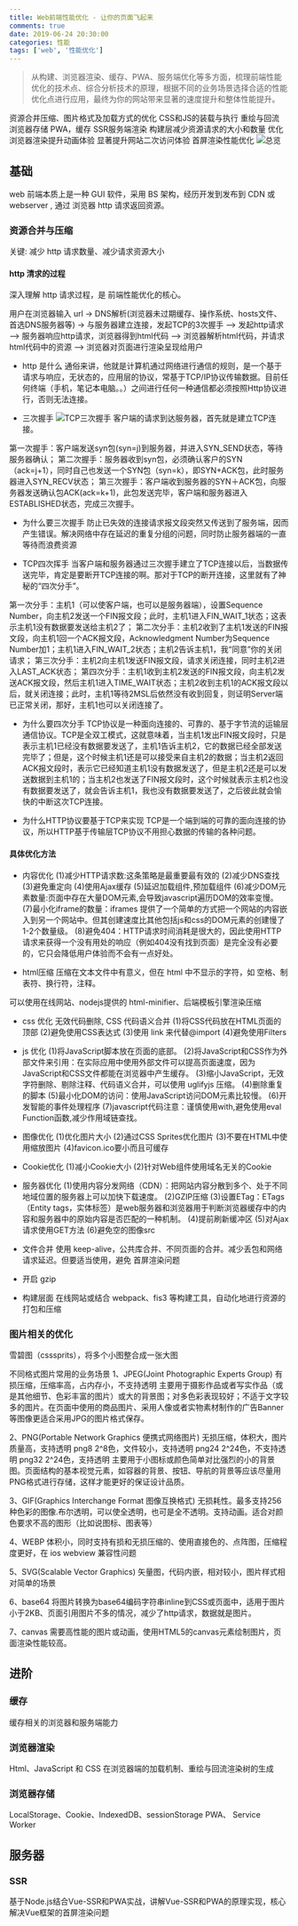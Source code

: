 ```yaml
---
title: Web前端性能优化 - 让你的页面飞起来
comments: true
date: 2019-06-24 20:30:00
categories: 性能
tags: ['web', '性能优化']
---
```


> 从构建、浏览器渲染、缓存、PWA、服务端优化等多方面，梳理前端性能优化的技术点、综合分析技术的原理，根据不同的业务场景选择合适的性能优化点进行应用，最终为你的网站带来显著的速度提升和整体性能提升。


资源合并压缩、图片格式及加载方式的优化
CSS和JS的装载与执行
重绘与回流
浏览器存储
PWA，缓存
SSR服务端渲染
构建层减少资源请求的大小和数量
优化浏览器渲染提升动画体验
显著提升网站二次访问体验
首屏渲染性能优化
![总览](/images/performance-optimization.webp)

## 基础
web 前端本质上是一种 GUI 软件，采用 BS 架构，经历开发到发布到 CDN 或 webserver , 通过 浏览器 http 请求返回资源。

### 资源合并与压缩
关键: 减少 http 请求数量、减少请求资源大小

#### http 清求的过程
深入理解 http  请求过程，是 前端性能优化的核心。

用户在浏览器输入 url -> DNS解析(浏览器未过期缓存、操作系统、hosts文件、首选DNS服务器等) -> 与服务器建立连接，发起TCP的3次握手 --> 发起http请求 --> 服务器响应http请求，浏览器得到html代码 --> 浏览器解析html代码，并请求html代码中的资源 --> 浏览器对页面进行渲染呈现给用户

* http 是什么
通俗来讲，他就是计算机通过网络进行通信的规则，是一个基于请求与响应，无状态的，应用层的协议，常基于TCP/IP协议传输数据。目前任何终端（手机，笔记本电脑。。）之间进行任何一种通信都必须按照Http协议进行，否则无法连接。

* 三次握手
![TCP三次握手](/images/tcp-shakehands.jpeg)
客户端的请求到达服务器，首先就是建立TCP连接。

第一次握手：客户端发送syn包(syn=j)到服务器，并进入SYN_SEND状态，等待服务器确认；
第二次握手：服务器收到syn包，必须确认客户的SYN（ack=j+1），同时自己也发送一个SYN包（syn=k），即SYN+ACK包，此时服务器进入SYN_RECV状态；
第三次握手：客户端收到服务器的SYN＋ACK包，向服务器发送确认包ACK(ack=k+1)，此包发送完毕，客户端和服务器进入ESTABLISHED状态，完成三次握手。

* 为什么要三次握手
防止已失效的连接请求报文段突然又传送到了服务端，因而产生错误。解决网络中存在延迟的重复分组的问题，同时防止服务器端的一直等待而浪费资源

* TCP四次挥手
当客户端和服务器通过三次握手建立了TCP连接以后，当数据传送完毕，肯定是要断开TCP连接的啊。那对于TCP的断开连接，这里就有了神秘的“四次分手”。

第一次分手：主机1（可以使客户端，也可以是服务器端），设置Sequence Number，向主机2发送一个FIN报文段；此时，主机1进入FIN_WAIT_1状态；这表示主机1没有数据要发送给主机2了；
第二次分手：主机2收到了主机1发送的FIN报文段，向主机1回一个ACK报文段，Acknowledgment Number为Sequence Number加1；主机1进入FIN_WAIT_2状态；主机2告诉主机1，我“同意”你的关闭请求；
第三次分手：主机2向主机1发送FIN报文段，请求关闭连接，同时主机2进入LAST_ACK状态；
第四次分手：主机1收到主机2发送的FIN报文段，向主机2发送ACK报文段，然后主机1进入TIME_WAIT状态；主机2收到主机1的ACK报文段以后，就关闭连接；此时，主机1等待2MSL后依然没有收到回复，则证明Server端已正常关闭，那好，主机1也可以关闭连接了。

* 为什么要四次分手
TCP协议是一种面向连接的、可靠的、基于字节流的运输层通信协议。TCP是全双工模式，这就意味着，当主机1发出FIN报文段时，只是表示主机1已经没有数据要发送了，主机1告诉主机2，它的数据已经全部发送完毕了；但是，这个时候主机1还是可以接受来自主机2的数据；当主机2返回ACK报文段时，表示它已经知道主机1没有数据发送了，但是主机2还是可以发送数据到主机1的；当主机2也发送了FIN报文段时，这个时候就表示主机2也没有数据要发送了，就会告诉主机1，我也没有数据要发送了，之后彼此就会愉快的中断这次TCP连接。

* 为什么HTTP协议要基于TCP来实现
TCP是一个端到端的可靠的面向连接的协议，所以HTTP基于传输层TCP协议不用担心数据的传输的各种问题。

#### 具体优化方法
* 内容优化
(1)减少HTTP请求数:这条策略是最重要最有效的
(2)减少DNS查找
(3)避免重定向
(4)使用Ajax缓存
(5)延迟加载组件,预加载组件
(6)减少DOM元素数量:页面中存在大量DOM元素,会导致javascript遍历DOM的效率变慢。
(7)最小化iframe的数量：iframes 提供了一个简单的方式把一个网站的内容嵌入到另一个网站中。但其创建速度比其他包括js和css的DOM元素的创建慢了1-2个数量级。
(8)避免404：HTTP请求时间消耗是很大的，因此使用HTTP请求来获得一个没有用处的响应（例如404没有找到页面）是完全没有必要的，它只会降低用户体验而不会有一点好处。

* html压缩
压缩在文本文件中有意义，但在 html 中不显示的字符，如 空格、制表符、换行符，注释。

可以使用在线网站、nodejs提供的 html-minifier、后端模板引擎渲染压缩
* css 优化
无效代码删除, CSS 代码语义合并
(1)将CSS代码放在HTML页面的顶部
(2)避免使用CSS表达式
(3)使用 link 来代替@import
(4)避免使用Filters
* js 优化
(1)将JavaScript脚本放在页面的底部。
(2)将JavaScript和CSS作为外部文件来引用：在实际应用中使用外部文件可以提高页面速度，因为JavaScript和CSS文件都能在浏览器中产生缓存。
(3)缩小JavaScript，无效字符删除、剔除注释、代码语义合并，可以使用 uglifyjs 压缩。
(4)删除重复的脚本
(5)最小化DOM的访问：使用JavaScript访问DOM元素比较慢。
(6)开发智能的事件处理程序
(7)javascript代码注意：谨慎使用with,避免使用eval Function函数,减少作用域链查找。

* 图像优化
(1)优化图片大小
(2)通过CSS Sprites优化图片
(3)不要在HTML中使用缩放图片
(4)favicon.ico要小而且可缓存

* Cookie优化
(1)减小Cookie大小
(2)针对Web组件使用域名无关的Cookie

* 服务器优化
(1)使用内容分发网络（CDN）：把网站内容分散到多个、处于不同地域位置的服务器上可以加快下载速度。
(2)GZIP压缩
(3)设置ETag：ETags（Entity tags，实体标签）是web服务器和浏览器用于判断浏览器缓存中的内容和服务器中的原始内容是否匹配的一种机制。
(4)提前刷新缓冲区
(5)对Ajax请求使用GET方法
(6)避免空的图像src

* 文件合并
使用 keep-alive，公共库合并、不同页面的合并。减少丢包和网络请求延迟。但要适当使用，避免 首屏渲染问题

* 开启 gzip

* 构建层面
在线网站或结合 webpack、fis3 等构建工具，自动化地进行资源的打包和压缩

### 图片相关的优化
雪碧图（csssprits），将多个小图整合成一张大图

不同格式图片常用的业务场景
1、JPEG(Joint Photographic Experts Group) 有损压缩，压缩率高，占内存小，不支持透明
主要用于摄影作品或者写实作品（或是其他细节、色彩丰富的图片）或大的背景图；对多色彩表现较好；不适于文字较多的图片。在页面中使用的商品图片、采用人像或者实物素材制作的广告Banner等图像更适合采用JPG的图片格式保存。

2、PNG(Portable Network Graphics 便携式网络图片) 无损压缩，体积大，图片质量高，支持透明
png8 2^8色，文件较小，支持透明
png24 2^24色，不支持透明
png32 2^24色，支持透明
主要用于小图标或颜色简单对比强烈的小的背景图。页面结构的基本视觉元素，如容器的背景、按钮、导航的背景等应该尽量用PNG格式进行存储，这样才能更好的保证设计品质。

3、GIF(Graphics Interchange Format 图像互换格式) 无损耗性。最多支持256种色彩的图像.布尔透明，可以使全透明，也可是全不透明。支持动画。适合对颜色要求不高的图形（比如说图标、图表等）

4、WEBP 体积小，同时支持有损和无损压缩的、使用直接色的、点阵图，压缩程度更好，在 ios webview 兼容性问题

5、SVG(Scalable Vector Graphics) 矢量图，代码内嵌，相对较小，图片样式相对简单的场景

6、base64 将图片转换为base64编码字符串inline到CSS或页面中，适用于图片小于2KB、页面引用图片不多的情况，减少了http请求，数据就是图片。

7、canvas
需要高性能的图片或动画，使用HTML5的canvas元素绘制图片，页面渲染性能较高。

## 进阶
### 缓存
缓存相关的浏览器和服务端能力

### 浏览器渲染
Html、JavaScript 和 CSS 在浏览器端的加载机制、重绘与回流渲染树的生成

### 浏览器存储
LocalStorage、Cookie、IndexedDB、sessionStorage PWA、 Service Worker

## 服务器
### SSR
基于Node.js结合Vue-SSR和PWA实战，讲解Vue-SSR和PWA的原理实现，核心解决Vue框架的首屏渲染问题





